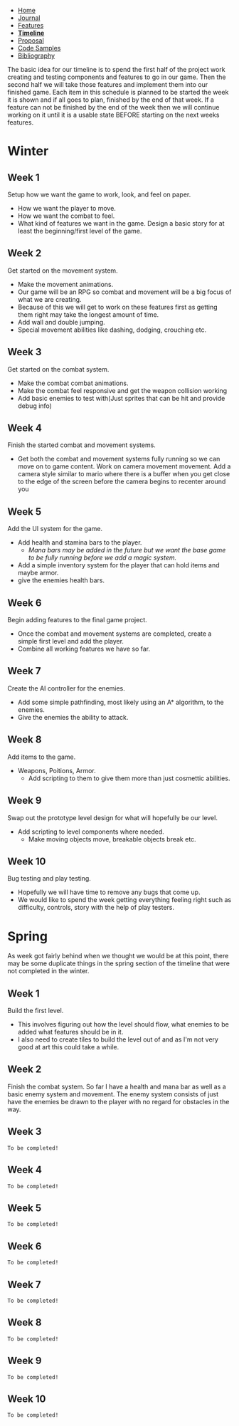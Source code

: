 - [Home](/index.md)
- [Journal](/journal.md)
- [Features](/features.md)
- [**Timeline**](/timeline.md)
- [Proposal](/proposal.md)
- [Code Samples](/codesamples.md)
- [Bibliography](/bibliography.md)


The basic idea for our timeline is to spend the first half of the project work creating and testing components and features to go in our game. Then the second half we will take those features and implement them into our finished game.
Each item in this schedule is planned to be started the week it is shown and if all goes to plan, finished by the end of that week. If a feature can not be finished by the end of the week then we will continue working on it until it is a usable state BEFORE starting on the next weeks features.

# Winter

Week 1
----
Setup how we want the game to work, look, and feel on paper.
  * How we want the player to move.
  * How we want the combat to feel.
  * What kind of features we want in the game.
Design a basic story for at least the beginning/first level of the game.

Week 2
----
Get started on the movement system.
  * Make the movement animations.
  * Our game will be an RPG so combat and movement will be a big focus of what we are creating.
  * Because of this we will get to work on these features first as getting them right may take the longest amount of time.
  * Add wall and double jumping.
  * Special movement abilities like dashing, dodging, crouching etc.

Week 3
----
Get started on the combat system.
  * Make the combat combat animations.
  * Make the combat feel responsive and get the weapon collision working
  * Add basic enemies to test with(Just sprites that can be hit and provide debug info)

Week 4
----
Finish the started combat and movement systems.
  * Get both the combat and movement systems fully running so we can move on to game content.
Work on camera movement movement. Add a camera style similar to mario where there is a buffer when you get close to the edge of the screen before the camera begins to recenter around you

Week 5
----
Add the UI system for the game.
  * Add health and stamina bars to the player.
    * *Mana bars may be added in the future but we want the base game to be fully running before we add a magic system.*
  * Add a simple inventory system for the player that can hold items and maybe armor.
  * give the enemies health bars.
  

Week 6 
----
Begin adding features to the final game project.
 * Once the combat and movement systems are completed, create a simple first level and add the player.
 * Combine all working features we have so far.

Week 7
----
Create the AI controller for the enemies.
  * Add some simple pathfinding, most likely using an A* algorithm, to the enemies.
  * Give the enemies the ability to attack.
  

Week 8 
----
Add items to the game.
  * Weapons, Poitions, Armor.
    * Add scripting to them to give them more than just cosmettic abilities.

Week 9
----
Swap out the prototype level design for what will hopefully be our level.
  * Add scripting to level components where needed.
      * Make moving objects move, breakable objects break etc.

Week 10
----
Bug testing and play testing.
  * Hopefully we will have time to remove any bugs that come up.
  * We would like to spend the week getting everything feeling right such as difficulty, controls, story with the help of play testers. 
  
# Spring

As week got fairly behind when we thought we would be at this point, there may be some duplicate things in the spring section of the timeline that were not completed in the winter.

Week 1
----
Build the first level.
   * This involves figuring out how the level should flow, what enemies to be added what features should be in it.
   * I also need to create tiles to build the level out of and as I'm not very good at art this could take a while.
    
Week 2
----
Finish the combat system. So far I have a health and mana bar as well as a basic enemy system and movement. The enemy system consists of just have the enemies be drawn to the player with no regard for obstacles in the way.
    
Week 3
----
    To be completed!
    
Week 4
----
    To be completed!
    
Week 5
----
    To be completed!
    
Week 6 
----
    To be completed!
    
Week 7
----
    To be completed!
    
Week 8 
----
    To be completed!
    
Week 9
----
    To be completed!
    
Week 10
----
    To be completed!
   
